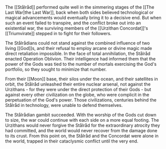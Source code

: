 The [[Stålråd]] performed quite well in the simmering stages of the [[The Last War|the Last War]], back when both sides believed technological or magical advancements would eventually bring it to a decisive end. But when such an event failed to transpire, and the conflict broke out into an existential war, the surviving members of the [[Urzithan Concordat]]'s [[Triumvirate]] stepped in to fight for their followers. 

The Stålrådians could not stand against the combined influence of two living [[God]]s, and their refusal to employ arcane or divine magic made direct retaliation impossible. In the face of total annihilation, the Stålråd enacted Operation Oblivion. Their intelligence had informed them that the power of the Gods was tied to the number of mortals exercising the God's portfolio, so they sought to minimize that number.

From their [[Moon]] base, their silos under the ocean, and their satellites in orbit, the Stålråd unleashed their entire nuclear arsenal, not against the Urzithans - for they were under the direct protection of their Gods - but against every other civilization on the globe, who were complicit in the perpetuation of the God's power. Those civilizations, centuries behind the Stålråd in technology, were unable to defend themselves.

The Stålrådian gambit succeeded. With the worship of the Gods cut down to size, the war could continue with each side on a more equal footing. The Urzithans would never forgive the Stålråd for the extraordinary atrocity they had committed, and the world would never recover from the damage done to its crust. From this point on, the Stålråd and the Concordat were alone in the world, trapped in their cataclysmic conflict until the very end.